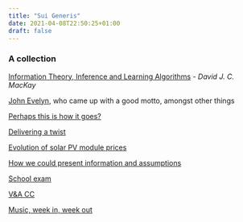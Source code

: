 ```yaml
---
title: "Sui Generis"
date: 2021-04-08T22:50:25+01:00
draft: false
---
```


### A collection
<!--more-->

[Information Theory, Inference and Learning Algorithms](http://www.inference.org.uk/itprnn/book.pdf) - *David J. C. MacKay*

[John Evelyn](https://en.wikipedia.org/wiki/John_Evelyn), who came up with a good motto, amongst other things

[Perhaps this is how it goes?](https://www.multivax.com/last_question.html)

[Delivering a twist](https://www.lesswrong.com/posts/5wMcKNAwB6X4mp9og/that-alien-message)

[Evolution of solar PV module prices](https://ourworldindata.org/grapher/solar-pv-prices?yScale=log)

[How we could present information and assumptions](http://worrydream.com/ClimateChange/#media-debate)

[School exam](https://www.poetryfoundation.org/poems/53744/adlestrop)

[V&A CC](http://vacricket.com/)

[Music, week in, week out](https://www.bbc.co.uk/programmes/b01fm4ss)